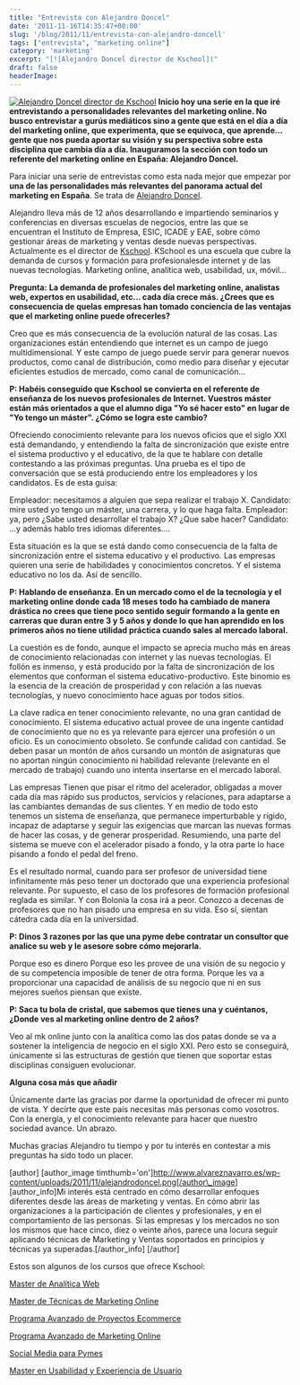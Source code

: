 ```yaml
---
title: "Entrevista con Alejandro Doncel"
date: '2011-11-16T14:35:47+00:00'
slug: '/blog/2011/11/entrevista-con-alejandro-doncell'
tags: ["entrevista", "marketing online"]
category: 'marketing'
excerpt: "[![Alejandro Doncel director de Kschool]("
draft: false
headerImage:
---
```

[![Alejandro Doncel director de Kschool](http://static.squarespace.com/static/5303797ae4b0c6ad9e43f072/5303ce80e4b0400995a883d6/5303cf4de4b0400995a88c26/1392758605518/alejandrodoncel.png?format=original "alejandrodoncel")](http://static.squarespace.com/static/5303797ae4b0c6ad9e43f072/5303ce80e4b0400995a883d6/5303cf4de4b0400995a88c26/1392758605518/alejandrodoncel.png?format=original) **Inicio hoy una serie en la que iré entrevistando a personalidades relevantes del marketing online. No busco entrevistar a gurús mediáticos sino a gente que está en el día a día del marketing online, que experimenta, que se equivoca, que aprende... gente que nos pueda aportar su visión y su perspectiva sobre esta disciplina que cambia día a día. Inauguramos la sección con todo un referente del marketing online en España: Alejandro Doncel.**

<!--more-->

Para iniciar una serie de entrevistas como esta nada mejor que empezar por **una de las personalidades más relevantes del panorama actual del marketing en España**. Se trata de [Alejandro Doncel](http://static.squarespace.com/static/5303797ae4b0c6ad9e43f072/5303ce80e4b0400995a883d6/5303cf35e4b0400995a88b0c/1392758581676/?format=original "Alejandro doncel profesional del marketing").

Alejandro lleva más de 12 años desarrollando e impartiendo seminarios y conferencias en diversas escuelas de negocios, entre las que se encuentran el Instituto de Empresa, ESIC, ICADE y EAE, sobre cómo gestionar áreas de marketing y ventas desde nuevas perspectivas. Actualmente es el director de [Kschool](http://static.squarespace.com/static/5303797ae4b0c6ad9e43f072/5303ce80e4b0400995a883d6/5303cf35e4b0400995a88b0c/1392758581676/?format=original "la escuela de los profesionales de Internet"). KSchool es una escuela que cubre la demanda de cursos y formación para profesionalesde internet y de las nuevas tecnologías. Marketing online, analítica web, usabilidad, ux, móvil...

**Pregunta:**  **La demanda de profesionales del marketing online, analistas web, expertos en usabilidad, etc… cada día crece más. ¿Crees que es consecuencia de quelas empresas han tomado conciencia de las ventajas que el marketing online puede ofrecerles?**

Creo que es más consecuencia de la evolución natural de las cosas. Las organizaciones están entendiendo que internet es un campo de juego multidimensional. Y este campo de juego puede servir para generar nuevos productos, como canal de distribución, como medio para diseñar y ejecutar eficientes estudios de mercado, como canal de comunicación...

**P: Habéis conseguido que Kschool se convierta en el referente de enseñanza de los nuevos profesionales de Internet. Vuestros máster están más orientados a que el alumno diga "Yo sé hacer esto" en lugar de "Yo tengo un máster". ¿Cómo se logra este cambio?**

Ofreciendo conocimiento relevante para los nuevos oficios que el siglo XXI está demandando, y entendiendo la falta de sincronización que existe entre el sistema productivo y el educativo, de la que te hablare con detalle contestando a las próximas preguntas. Una prueba es el tipo de conversación que se está produciendo entre los empleadores y los candidatos. Es de esta guisa:

Empleador: necesitamos a alguien que sepa realizar el trabajo X. Candidato: mire usted yo tengo un máster, una carrera, y lo que haga falta. Empleador: ya, pero ¿Sabe usted desarrollar el trabajo X? ¿Que sabe hacer? Candidato: ...y además hablo tres idiomas diferentes....

Esta situación es la que se está dando como consecuencia de la falta de sincronización entre el sistema educativo y el productivo. Las empresas quieren una serie de habilidades y conocimientos concretos. Y el sistema educativo no los da. Así de sencillo.

**P: Hablando de enseñanza. En un mercado como el de la tecnología y el marketing online donde cada 18 meses todo ha cambiado de manera drástica no crees que tiene poco sentido seguir formando a la gente en carreras que duran entre 3 y 5 años y donde lo que han aprendido en los primeros años no tiene utilidad práctica cuando sales al mercado laboral.**

La cuestión es de fondo, aunque el impacto se aprecia mucho más en áreas de conocimiento relacionadas con internet y las nuevas tecnologías. El follón es inmenso, y está producido por la falta de sincronización de los elementos que conforman el sistema educativo-productivo. Este binomio es la esencia de la creación de prosperidad y con relación a las nuevas tecnologías, y nuevo conocimiento hace aguas por todos sitios.

La clave radica en tener conocimiento relevante, no una gran cantidad de conocimiento. El sistema educativo actual provee de una ingente cantidad de conocimiento que no es ya relevante para ejercer una profesión o un oficio. Es un conocimiento obsoleto. Se confunde calidad con cantidad. Se deben pasar un montón de años cursando un montón de asignaturas que no aportan ningún conocimiento ni habilidad relevante (relevante en el mercado de trabajo) cuando uno intenta insertarse en el mercado laboral.

Las empresas Tienen que pisar el ritmo del acelerador, obligadas a mover cada día mas rápido sus productos, servicios y relaciones, para adaptarse a las cambiantes demandas de sus clientes. Y en medio de todo esto tenemos un sistema de enseñanza, que permanece imperturbable y rígido, incapaz de adaptarse y seguir las exigencias que marcan las nuevas formas de hacer las cosas, y de generar prosperidad. Resumiendo, una parte del sistema se mueve con el acelerador pisado a fondo, y la otra parte lo hace pisando a fondo el pedal del freno.

Es el resultado normal, cuando para ser profesor de universidad tiene infinitamente más peso tener un doctorado que una experiencia profesional relevante. Por supuesto, el caso de los profesores de formación profesional reglada es similar. Y con Bolonia la cosa irá a peor. Conozco a decenas de profesores que no han pisado una empresa en su vida. Eso sí, sientan cátedra cada día en la universidad.

**P: Dinos 3 razones por las que una pyme debe contratar un consultor que analice su web y le asesore sobre cómo mejorarla.**

Porque eso es dinero Porque eso les provee de una visión de su negocio y de su competencia imposible de tener de otra forma. Porque les va a proporcionar una capacidad de análisis de su negocio que ni en sus mejores sueños piensan que existe.

**P: Saca tu bola de cristal, que sabemos que tienes una y cuéntanos, ¿Donde ves al marketing online dentro de 2 años?**

Veo al mk online junto con la analítica como las dos patas donde se va a sostener la inteligencia de negocio en el siglo XXI. Pero esto se conseguirá, únicamente si las estructuras de gestión que tienen que soportar estas disciplinas consiguen evolucionar.

**Alguna cosa más que añadir**

Únicamente darte las gracias por darme la oportunidad de ofrecer mi punto de vista. Y decirte que este país necesitas más personas como vosotros. Con la energía, y el conocimiento relevante para hacer que nuestro sociedad avance. Un abrazo.

Muchas gracias Alejandro tu tiempo y por tu interés en contestar a mis preguntas ha sido todo un placer.

[author] [author\_image timthumb='on']http://www.alvareznavarro.es/wp-content/uploads/2011/11/alejandrodoncel.png[/author\_image] [author\_info]Mi interés está centrado en cómo desarrollar enfoques diferentes desde las áreas de marketing y ventas. En cómo abrir las organizaciones a la participación de clientes y profesionales, y en el comportamiento de las personas. Si las empresas y los mercados no son los mismos que hace cinco, diez o veinte años, parece una locura seguir aplicando técnicas de Marketing y Ventas soportados en principios y técnicas ya superadas.[/author\_info] [/author]

Estos son algunos de los cursos que ofrece Kschool:

[Master de Analítica Web](http://kschool.com/analitica-web/cursos/master-analitica-web/)

[Master de Técnicas de Marketing Online](http://kschool.com/marketing-online/cursos/master-de-tecnicas-de-marketing-online/)

[Programa Avanzado de Proyectos Ecommerce](http://kschool.com/ecommerce/cursos/programa-avanzado-proyectos-ecommerce/)

[Programa Avanzado de Marketing Online](http://kschool.com/marketing-online/cursos/programa-avanzado-de-marketing-online/)

[Social Media para Pymes](http://kschool.com/social-media/cursos/social-media-para-pymes/)

[Master en Usabilidad y Experiencia de Usuario](http://kschool.com/usabilidad-ux/cursos/master-en-usabilidad-y-experiencia-de-usuario/)
